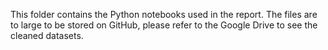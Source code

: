 This folder contains the Python notebooks used in the report. The files are to large to be stored on GitHub, please refer to the Google Drive to see the cleaned datasets.
